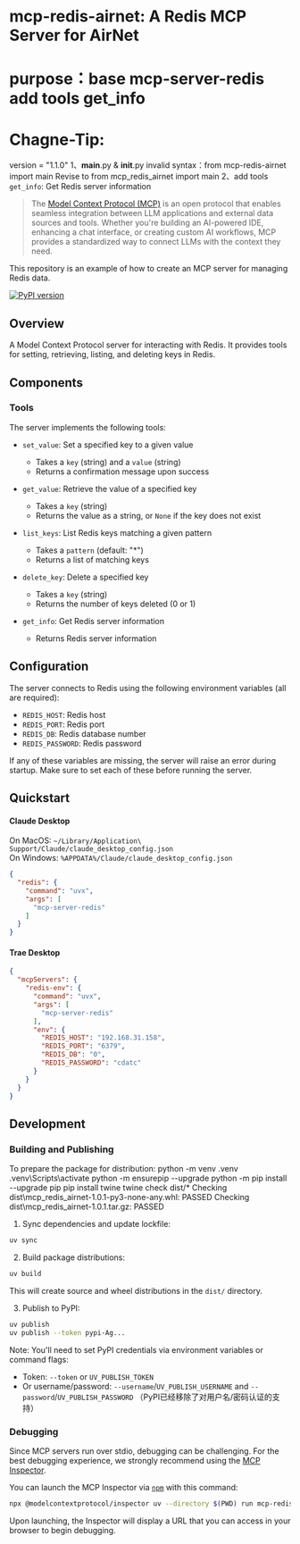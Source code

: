 # mcp-redis-airnet: A Redis MCP Server for AirNet 
# purpose：base mcp-server-redis add tools get_info
# Chagne-Tip:
version = "1.1.0"
  1、__main__.py & __init__.py invalid syntax：from mcp-redis-airnet import main Revise to from mcp_redis_airnet import main
  2、add tools `get_info`: Get Redis server information

> The [Model Context Protocol (MCP)](https://modelcontextprotocol.io/introduction) is an open protocol that enables seamless integration between LLM applications and external data sources and tools. Whether you're building an AI-powered IDE, enhancing a chat interface, or creating custom AI workflows, MCP provides a standardized way to connect LLMs with the context they need.

This repository is an example of how to create an MCP server for managing Redis data.

[![PyPI version](https://badge.fury.io/py/mcp-server-redis.svg)](https://pypi.org/project/mcp-server-redis/)

## Overview

A Model Context Protocol server for interacting with Redis. It provides tools for setting, retrieving, listing, and deleting keys in Redis.

## Components

### Tools

The server implements the following tools:

- `set_value`: Set a specified key to a given value
  - Takes a `key` (string) and a `value` (string)
  - Returns a confirmation message upon success

- `get_value`: Retrieve the value of a specified key
  - Takes a `key` (string)
  - Returns the value as a string, or `None` if the key does not exist

- `list_keys`: List Redis keys matching a given pattern
  - Takes a `pattern` (default: "*")
  - Returns a list of matching keys

- `delete_key`: Delete a specified key
  - Takes a `key` (string)
  - Returns the number of keys deleted (0 or 1)

- `get_info`: Get Redis server information
  - Returns Redis server information

## Configuration

The server connects to Redis using the following environment variables (all are required):

- `REDIS_HOST`: Redis host  
- `REDIS_PORT`: Redis port  
- `REDIS_DB`: Redis database number  
- `REDIS_PASSWORD`: Redis password  

If any of these variables are missing, the server will raise an error during startup. Make sure to set each of these before running the server.

## Quickstart

#### Claude Desktop

On MacOS: `~/Library/Application\ Support/Claude/claude_desktop_config.json`  
On Windows: `%APPDATA%/Claude/claude_desktop_config.json`

```json
{
  "redis": {
    "command": "uvx",
    "args": [
      "mcp-server-redis"
    ]
  }
}
```
#### Trae Desktop
```json
{
  "mcpServers": {
    "redis-env": {
      "command": "uvx",
      "args": [
        "mcp-server-redis"
      ],
      "env": {
        "REDIS_HOST": "192.168.31.158",
        "REDIS_PORT": "6379",
        "REDIS_DB": "0",
        "REDIS_PASSWORD": "cdatc"
      }
    }
  }
}
```
## Development

### Building and Publishing

To prepare the package for distribution:
python -m venv .venv
.venv\Scripts\activate
python -m ensurepip --upgrade
python -m pip install --upgrade pip
pip install twine
twine check dist/*
	Checking dist\mcp_redis_airnet-1.0.1-py3-none-any.whl: PASSED
	Checking dist\mcp_redis_airnet-1.0.1.tar.gz: PASSED
  
1. Sync dependencies and update lockfile:
```bash
uv sync
```

2. Build package distributions:
```bash
uv build
```

This will create source and wheel distributions in the `dist/` directory.

3. Publish to PyPI:
```bash
uv publish
uv publish --token pypi-Ag...
```

Note: You'll need to set PyPI credentials via environment variables or command flags:
- Token: `--token` or `UV_PUBLISH_TOKEN`
- Or username/password: `--username`/`UV_PUBLISH_USERNAME` and `--password`/`UV_PUBLISH_PASSWORD` （PyPI已经移除了对用户名/密码认证的支持）

### Debugging

Since MCP servers run over stdio, debugging can be challenging. For the best debugging
experience, we strongly recommend using the [MCP Inspector](https://github.com/modelcontextprotocol/inspector).

You can launch the MCP Inspector via [`npm`](https://docs.npmjs.com/downloading-and-installing-node-js-and-npm) with this command:

```bash
npx @modelcontextprotocol/inspector uv --directory $(PWD) run mcp-redis-airnet
```

Upon launching, the Inspector will display a URL that you can access in your browser to begin debugging.